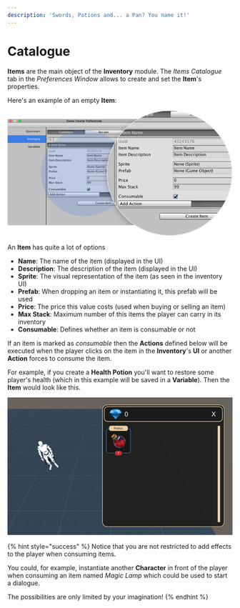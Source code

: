 ```yaml
---
description: 'Swords, Potions and... a Pan? You name it!'
---
```


# Catalogue

**Items** are the main object of the **Inventory** module. The _Items Catalogue_ tab in the _Preferences Window_ allows to create and set the **Item**'s properties.

Here's an example of an empty **Item**:

![\(Example of an item definition\)](../../../.gitbook/assets/inventory-catalogue.jpg)

An **Item** has quite a lot of options

* **Name**: The name of the item \(displayed in the UI\)
* **Description**: The description of the item \(displayed in the UI\)
* **Sprite**: The visual representation of the item \(as seen in the inventory UI\)
* **Prefab**: When dropping an item or instantiating it, this prefab will be used
* **Price**: The price this value costs \(used when buying or selling an item\)
* **Max Stack**: Maximum number of this items the player can carry in its inventory
* **Consumable**: Defines whether an item is consumable or not

If an item is marked as _consumable_ then the **Actions** defined below will be executed when the player clicks on the item in the **Inventory**'s **UI** or another **Action** forces to consume the item.

For example, if you create a **Health Potion** you'll want to restore some player's health \(which in this example will be saved in a **Variable**\). Then the **Item** would look like this.

![\(Example of how a Potion item looks in the RPG Inventory skin\)](../../../.gitbook/assets/inventory-catalogue-game.jpg)

{% hint style="success" %}
Notice that you are not restricted to add effects to the player when consuming items. 

You could, for example, instantiate another **Character** in front of the player when consuming an item named _Magic Lamp_ which could be used to start a dialogue. 

The possibilities are only limited by your imagination!
{% endhint %}

